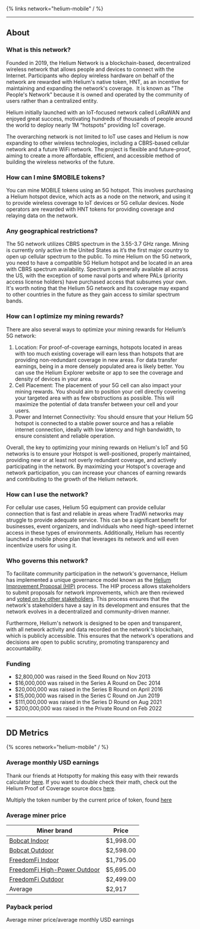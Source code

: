 {% links network="helium-mobile" / %}

---

## About

### What is this network?

Founded in 2019, the Helium Network is a blockchain-based, decentralized wireless network that allows people and devices to connect with the Internet. Participants who deploy wireless hardware on behalf of the network are rewarded with Helium's native token, HNT, as an incentive for maintaining and expanding the network's coverage.  It is known as "The People's Network" because it is owned and operated by the community of users rather than a centralized entity.

Helium initially launched with an IoT-focused network called LoRaWAN and enjoyed great success, motivating hundreds of thousands of people around the world to deploy nearly 1M “hotspots” providing IoT coverage.

The overarching network is not limited to IoT use cases and Helium is now expanding to other wireless technologies, including a CBRS-based cellular network and a future WiFi network. The project is flexible and future-proof, aiming to create a more affordable, efficient, and accessible method of building the wireless networks of the future.

### How can I mine $MOBILE tokens?

You can mine MOBILE tokens using an 5G hotspot. This involves purchasing a Helium hotspot device, which acts as a node on the network, and using it to provide wireless coverage to IoT devices or 5G cellular devices. Node operators are rewarded with HNT tokens for providing coverage and relaying data on the network.

### Any geographical restrictions?

The 5G network utilizes CBRS spectrum in the 3.55-3.7 GHz range. Mining is currently only active in the United States as it’s the first major country to open up cellular spectrum to the public. To mine Helium on the 5G network, you need to have a compatible 5G Helium hotspot and be located in an area with CBRS spectrum availability. Spectrum is generally available all across the US, with the exception of some naval ports and where PALs (priority access license holders) have purchased access that subsumes your own. It's worth noting that the Helium 5G network and its coverage may expand to other countries in the future as they gain access to similar spectrum bands.

### How can I optimize my mining rewards?

There are also several ways to optimize your mining rewards for Helium’s 5G network:

1. Location: For proof-of-coverage earnings, hotspots located in areas with too much existing coverage will earn less than hotspots that are providing non-redundant coverage in new areas. For data transfer earnings, being in a more densely populated area is likely better. You can use the Helium Explorer website or app to see the coverage and density of devices in your area.
2. Cell Placement: The placement of your 5G cell can also impact your mining rewards. You should aim to position your cell directly covering your targeted area with as few obstructions as possible. This will maximize the potential of data transfer between your cell and your users.
3. Power and Internet Connectivity: You should ensure that your Helium 5G hotspot is connected to a stable power source and has a reliable internet connection, ideally with low latency and high bandwidth, to ensure consistent and reliable operation.

Overall, the key to optimizing your mining rewards on Helium's IoT and 5G networks is to ensure your Hotspot is well-positioned, properly maintained, providing new or at least not overly redundant coverage, and actively participating in the network. By maximizing your Hotspot's coverage and network participation, you can increase your chances of earning rewards and contributing to the growth of the Helium network.

### How can I use the network?

For cellular use cases, Helium 5G equipment can provide cellular connection that is fast and reliable in areas where TradWi networks may struggle to provide adequate service. This can be a significant benefit for businesses, event organizers, and individuals who need high-speed internet access in these types of environments. Additionally, Helium has recently launched a mobile phone plan that leverages its network and will even incentivize users for using it.

### Who governs this network?

To facilitate community participation in the network's governance, Helium has implemented a unique governance model known as the [Helium Improvement Proposal (HIP)](https://github.com/helium/HIP) process. The HIP process allows stakeholders to submit proposals for network improvements, which are then reviewed and [voted on by other stakeholders](https://heliumvote.com/). This process ensures that the network's stakeholders have a say in its development and ensures that the network evolves in a decentralized and community-driven manner.

Furthermore, Helium's network is designed to be open and transparent, with all network activity and data recorded on the network's blockchain, which is publicly accessible. This ensures that the network's operations and decisions are open to public scrutiny, promoting transparency and accountability.

### Funding

- $2,800,000 was raised in the Seed Round on Nov 2013
- $16,000,000 was raised in the Series A Round on Dec 2014
- $20,000,000 was raised in the Series B Round on April 2016
- $15,000,000 was raised in the Series C Round on Jun 2019
- $111,000,000 was raised in the Series D Round on Aug 2021
- $200,000,000 was raised in the Private Round on Feb 2022

---

## DD Metrics

{% scores network="helium-mobile" / %}

### Average monthly USD earnings

Thank our friends at Hotspotty for making this easy with their rewards calculator [here](https://app.hotspotty.net/helium-5g-genesis-mobile-rewards-calculator). If you want to double check their math, check out the Helium Proof of Coverage source docs [here](https://docs.helium.com/5g-on-helium/mobile-poc/).

Multiply the token number by the current price of token, found [here](https://coin360.com/coin/helium-mobile-mobile)

### Average miner price

| Miner brand                                                                               | Price     |
| ----------------------------------------------------------------------------------------- | --------- |
| [Bobcat Indoor](https://shop.bobcatminer.com/products/bobber-500?variant=42809101942941)  | $1,998.00 |
| [Bobcat Outdoor](https://shop.bobcatminer.com/products/bobber-500?variant=42809101942941) | $2,598.00 |
| [FreedomFi Indoor](https://freedomfi.com/)                                                | $1,795.00 |
| [FreedomFi High-Power Outdoor](https://freedomfi.com/)                                    | $5,695.00 |
| [FreedomFi Outdoor](https://freedomfi.com/)                                               | $2,499.00 |
| Average                                                                                   | $2,917    |

### Payback period

Average miner price/average monthly USD earnings
